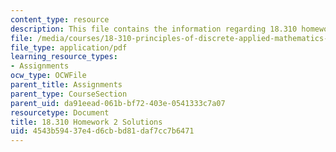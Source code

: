 ```yaml
---
content_type: resource
description: This file contains the information regarding 18.310 homework 2 solutions.
file: /media/courses/18-310-principles-of-discrete-applied-mathematics-fall-2013/4543b59437e4d6cbbd81daf7cc7b6471_MIT18_310F13_Homework2Sol.pdf
file_type: application/pdf
learning_resource_types:
- Assignments
ocw_type: OCWFile
parent_title: Assignments
parent_type: CourseSection
parent_uid: da91eead-061b-bf72-403e-0541333c7a07
resourcetype: Document
title: 18.310 Homework 2 Solutions
uid: 4543b594-37e4-d6cb-bd81-daf7cc7b6471
---
```

